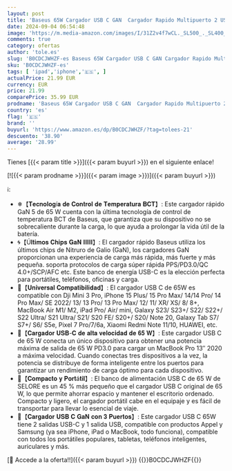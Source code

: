 ```yaml
---
layout: post
title: 'Baseus 65W Cargador USB C GAN  Cargador Rapido Multipuerto 2 USB C y 1 USB A  Compatible con Samsung Galaxy S23+/S22/S21/S20  iPhone 15 Pro Max/14/13/12/11  iPad Pro/Air  MacBook Air  Steam Deck'
date: 2024-09-04 06:54:48
image: 'https://m.media-amazon.com/images/I/31Z2v4f7wCL._SL500_._SL400_.jpg'
comments: true
category: ofertas
author: 'tole.es'
slug: 'B0CDCJWHZF-es Baseus 65W Cargador USB C GAN Cargador Rapido Multipuerto...'
sku: 'B0CDCJWHZF-es'
tags: [ 'ipad','iphone','🇪🇸', ]
actualPrice: 21.99 EUR
currency: EUR
price: 21.99
comparePrice: 35.99 EUR
prodname: 'Baseus 65W Cargador USB C GAN  Cargador Rapido Multipuerto 2 USB C y 1 USB A  Compatible con Samsung Galaxy S23+/S22/S21/S20  iPhone 15 Pro Max/14/13/12/11  iPad Pro/Air  MacBook Air  Steam Deck'
country: 'es'
flag: '🇪🇸'
brand: ''
buyurl: 'https://www.amazon.es/dp/B0CDCJWHZF/?tag=tolees-21'
descuento: '38.90'
average: '28.99'
---
```


Tienes [{{< param title >}}]({{< param buyurl >}}) en el siguiente enlace!

[![{{< param prodname >}}]({{< param image >}})]({{< param buyurl >}})

ℹ️:

- ❄【𝐓𝐞𝐜𝐧𝐨𝐥𝐨𝐠í𝐚 𝐝𝐞 𝐂𝐨𝐧𝐭𝐫𝐨𝐥 𝐝𝐞 𝐓𝐞𝐦𝐩𝐞𝐫𝐚𝐭𝐮𝐫𝐚 𝐁𝐂𝐓】: Este cargador rápido GaN 5 de 65 W cuenta con la última tecnología de control de temperatura BCT de Baseus, que garantiza que su dispositivo no se sobrecaliente durante la carga, lo que ayuda a prolongar la vida útil de la batería.
- 🌀【Ú𝐥𝐭𝐢𝐦𝐨𝐬 𝐂𝐡𝐢𝐩𝐬 𝐆𝐚𝐍 𝐈𝐈𝐈𝐈𝐈】: El cargador rápido Baseus utiliza los últimos chips de Nitruro de Galio (GaN), los cargadores GaN proporcionan una experiencia de carga más rápida, más fuerte y más pequeña. soporta protocolos de carga súper rápida PPS/PD3.0/QC 4.0+/SCP/AFC etc. Este banco de energía USB-C es la elección perfecta para portátiles, teléfonos, oficinas y carga.
- 💯【𝐔𝐧𝐢𝐯𝐞𝐫𝐬𝐚𝐥 𝐂𝐨𝐦𝐩𝐚𝐭𝐢𝐛𝐢𝐥𝐢𝐝𝐚𝐝】: El cargador USB C de 65W es compatible con Dji Mini 3 Pro, iPhone 15 Plus/ 15 Pro Max/ 14/14 Pro/ 14 Pro Max/ SE 2022/ 13/ 13 Pro/ 13 Pro Max/ 12/ 11/ XR/ XS/ 8/ 8+, MacBook Air M1/ M2, iPad Pro/ Air/ mini, Galaxy S23/ S23+/ S22/ S22+/ S22 Ultra/ S21 Ultra/ S21/ S20 FE/ S20+/ S20/ Note 20, Galaxy Tab S7/ S7+/ S6/ S5e, Pixel 7 Pro/7/6a, Xiaomi Redmi Note 11/10, HUAWEI, etc.
- 🚀【𝐂𝐚𝐫𝐠𝐚𝐝𝐨𝐫 𝐔𝐒𝐁-𝐂 𝐝𝐞 𝐚𝐥𝐭𝐚 𝐯𝐞𝐥𝐨𝐜𝐢𝐝𝐚𝐝 𝐝𝐞 𝟔𝟓 𝐖】: Este cargador USB C de 65 W conecta un único dispositivo para obtener una potencia máxima de salida de 65 W PD3.0 para cargar un MacBook Pro 13″ 2020 a máxima velocidad. Cuando conectas tres dispositivos a la vez, la potencia se distribuye de forma inteligente entre los puertos para garantizar un rendimiento de carga óptimo para cada dispositivo.
- 🔰【𝐂𝐨𝐦𝐩𝐚𝐜𝐭𝐨 𝐲 𝐏𝐨𝐫𝐭á𝐭𝐢𝐥】: El banco de alimentación USB C de 65 W de SELORE es un 45 % más pequeño que el cargador USB C original de 65 W, lo que permite ahorrar espacio y mantener el escritorio ordenado. Compacto y ligero, el cargador portátil cabe en el equipaje y es fácil de transportar para llevar lo esencial de viaje.
- 🌌【𝐂𝐚𝐫𝐠𝐚𝐝𝐨𝐫 𝐔𝐒𝐁 𝐂 𝐆𝐚𝐍 𝐜𝐨𝐧 𝟑 𝐏𝐮𝐞𝐫𝐭𝐨𝐬】: Este cargador USB C 65W tiene 2 salidas USB-C y 1 salida USB, compatible con productos Appel y Samsung (ya sea iPhone, iPad o MacBook, todo funciona), compatible con todos los portátiles populares, tabletas, teléfonos inteligentes, auriculares y más.

[🛒 Accede a la oferta!!]({{< param buyurl >}})
{{<world>}}B0CDCJWHZF{{</world>}}
